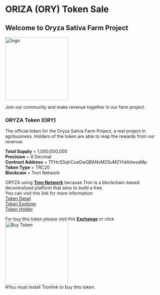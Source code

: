 # ORIZA (ORY) Token Sale

## Welcome to Oryza Sativa Farm Project


<img src="https://pbs.twimg.com/profile_images/1185126777175199744/ee1KM8Jy_400x400.jpg" alt="logo" width="200"/>


Join our community and make revenue together in our farm project.

### ORYZA Token (ORY)

The official token for the Oryza Sativa Farm Project, a real project in agribusiness. Holders of the token are able to reap the rewards from our revenue.

**Total Supply** = 1,000,000,000<br/>
**Precision** = 8 Decimal<br/>
**Contract Address** = TFHcSSqhCoaGwQBANsM2SuM2Ytd4dwsaMp<br/>
**Token Type** = TRC20<br/>
**Blockcain** = Tron Network<br/>

ORYZA using **[Tron Network](https://tron.network)** because Tron is a blockchain-based decentralized platform that aims to build a free.<br/>
You can visit this link for more information:<br/>
[Token Detail](https://tronscan.org/#/token20/TFHcSSqhCoaGwQBANsM2SuM2Ytd4dwsaMp)<br/>
[Token Explorer](https://tronscan.org/#/token20/TFHcSSqhCoaGwQBANsM2SuM2Ytd4dwsaMp/transfers)<br/>
[Token Holder](https://tronscan.org/#/token20/TFHcSSqhCoaGwQBANsM2SuM2Ytd4dwsaMp/holders)<br/>

For buy this token please visit this **[Exchange](https://tronwatch.market/trade/TFHcSSqhCoaGwQBANsM2SuM2Ytd4dwsaMp-TRX/?ref=TSJU5dDgT2z2hx3ZGtpPeuUornEzzfXc3g)** or click <br/>
[<img src="https://santaschristmasland.com/wp-content/uploads/2019/06/buy-now-button-transparent-png-5.png" alt="Buy Token" width="200"/>](https://tronwatch.market/trade/TFHcSSqhCoaGwQBANsM2SuM2Ytd4dwsaMp-TRX/?ref=TSJU5dDgT2z2hx3ZGtpPeuUornEzzfXc3g)
<br/>
#You must install Tronlink to buy this token.
